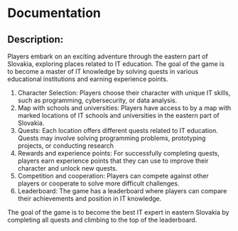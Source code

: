 # Documentation

## Description:
Players embark on an exciting adventure through the eastern part of Slovakia, exploring places related to IT education. The goal of the game is to become a master of IT knowledge by solving quests in various educational institutions and earning experience points.
1. Character Selection: Players choose their character with unique IT skills, such as programming, cybersecurity, or data analysis.
2. Map with schools and universities: Players have access to by a map with marked locations of IT schools and universities in the eastern part of Slovakia.
3. Quests: Each location offers different quests related to IT education. Quests may involve solving programming problems, prototyping projects, or conducting research
4. Rewards and experience points: For successfully completing quests, players earn experience points that they can use to improve their character and unlock new quests.
5. Competition and cooperation: Players can compete against other players or cooperate to solve more difficult challenges.
6. Leaderboard: The game has a leaderboard where players can compare their achievements and position in IT knowledge.

The goal of the game is to become the best IT expert in eastern Slovakia by completing all quests and climbing to the top of the leaderboard.